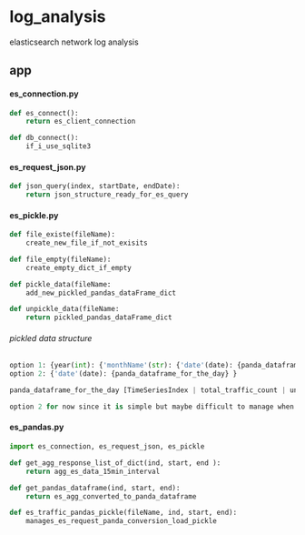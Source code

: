 # log_analysis
elasticsearch network log analysis

## app

#### es_connection.py
```python
def es_connect():
	return es_client_connection

def db_connect():
	if_i_use_sqlite3
```

#### es_request_json.py
```python
def json_query(index, startDate, endDate):
	return json_structure_ready_for_es_query
```

#### es_pickle.py
```python
def file_existe(fileName):
	create_new_file_if_not_exisits

def file_empty(fileName):
	create_empty_dict_if_empty

def pickle_data(fileName:
	add_new_pickled_pandas_dataFrame_dict

def unpickle_data(fileName:
	return pickled_pandas_dataFrame_dict
```

###### pickled data structure
```python
option 1: {year(int): {'monthName'(str): {'date'(date): {panda_dataframe_for_the_day} } } }
option 2: {'date'(date): {panda_dataframe_for_the_day} }

panda_dataframe_for_the_day [TimeSeriesIndex | total_traffic_count | unix_time ]

option 2 for now since it is simple but maybe difficult to manage when years of data collected
```

#### es_pandas.py
```python
import es_connection, es_request_json, es_pickle

def get_agg_response_list_of_dict(ind, start, end ):
	return agg_es_data_15min_interval

def get_pandas_dataframe(ind, start, end):
	return es_agg_converted_to_panda_dataframe

def es_traffic_pandas_pickle(fileName, ind, start, end):
	manages_es_request_panda_conversion_load_pickle

```